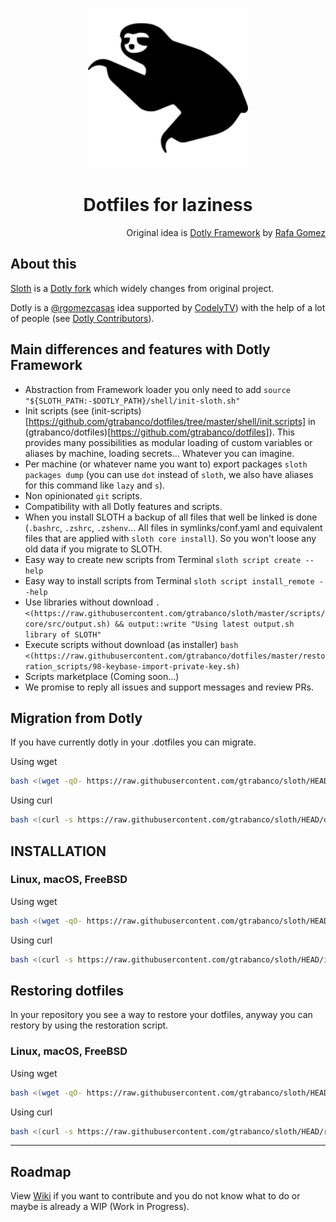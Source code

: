 <p align="center">
  <a href="https://github.com/gtrabanco/sloth">
    <img src="sloth.svg" alt="Sloth Logo" width="256px" height="256px" />
  </a>
</p>

<h1 align="center">
  Dotfiles for laziness
</h1>

<p align="right">
  Original idea is <a href="https://github.com/codelytv/dotly" alt="Dotly repository">Dotly Framework</a> by <a href="https://github.com/rgomezcasas" alt="Dotly orginal developer">Rafa Gomez</a>
</p>

## About this
[Sloth](https://github.com/gtrabanco/sloth) is a [Dotly fork](https://github.com/CodelyTV/dotly) which widely changes from original project.

Dotly is a [@rgomezcasas](https://github.com/rgomezcasas) idea supported by [CodelyTV](https://pro.codely.tv)) with the help of a lot of people (see [Dotly Contributors](https://github.com/CodelyTV/dotly/graphs/contributors)).

## Main differences and features with Dotly Framework
* Abstraction from Framework loader you only need to add `source "${SLOTH_PATH:-$DOTLY_PATH}/shell/init-sloth.sh"`
* Init scripts (see (init-scripts)[https://github.com/gtrabanco/dotfiles/tree/master/shell/init.scripts] in (gtrabanco/dotfiles)[https://github.com/gtrabanco/dotfiles]). This provides many possibilities as modular loading of custom variables or aliases by machine, loading secrets... Whatever you can imagine.
* Per machine (or whatever name you want to) export packages `sloth packages dump` (you can use `dot` instead of `sloth`, we also have aliases for this command like `lazy` and `s`).
* Non opinionated `git` scripts.
* Compatibility with all Dotly features and scripts.
* When you install SLOTH a backup of all files that well be linked is done (`.bashrc`, `.zshrc`, `.zshenv`... All files in symlinks/conf.yaml and equivalent files that are applied with `sloth core install`). So you won't loose any old data if you migrate to SLOTH.
* Easy way to create new scripts from Terminal `sloth script create --help`
* Easy way to install scripts from Terminal `sloth script install_remote --help`
* Use libraries without download `. <(https://raw.githubusercontent.com/gtrabanco/sloth/master/scripts/core/src/output.sh) && output::write "Using latest output.sh library of SLOTH"`
* Execute scripts without download (as installer) `bash <(https://raw.githubusercontent.com/gtrabanco/dotfiles/master/restoration_scripts/98-keybase-import-private-key.sh)`
* Scripts marketplace (Coming soon...)
* We promise to reply all issues and support messages and review PRs.

## Migration from Dotly

If you have currently dotly in your .dotfiles you can migrate.

Using wget
```bash
bash <(wget -qO- https://raw.githubusercontent.com/gtrabanco/sloth/HEAD/dotly-migrator)
```

Using curl
```bash
bash <(curl -s https://raw.githubusercontent.com/gtrabanco/sloth/HEAD/dotly-migrator)
```

## INSTALLATION

### Linux, macOS, FreeBSD

Using wget
```bash
bash <(wget -qO- https://raw.githubusercontent.com/gtrabanco/sloth/HEAD/installer)
```

Using curl
```bash
bash <(curl -s https://raw.githubusercontent.com/gtrabanco/sloth/HEAD/installer)
```

## Restoring dotfiles

In your repository you see a way to restore your dotfiles, anyway you can restory by using the restoration script.

### Linux, macOS, FreeBSD

Using wget
```bash
bash <(wget -qO- https://raw.githubusercontent.com/gtrabanco/sloth/HEAD/restorer)
```

Using curl
```bash
bash <(curl -s https://raw.githubusercontent.com/gtrabanco/sloth/HEAD/restorer)
```

<hr>

## Roadmap

View [Wiki](https://github.com/gtrabanco/sloth/wiki#roadmap) if you want to contribute and you do not know what to do or maybe is already a WIP (Work in Progress).
